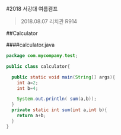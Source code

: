 #2018 서강대 여름캠프

>2018.08.07
>리치관 R914

##Calculator

####calculator.java

``` java
package com.mycompany.test;

public class calculator{

  public static void main(String[] args){
    int a=2;
    int b=4;

    System.out.println( sum(a,b));
  }
  private static int sum(int a,int b){
    return a+b;
  }
}

```
      
